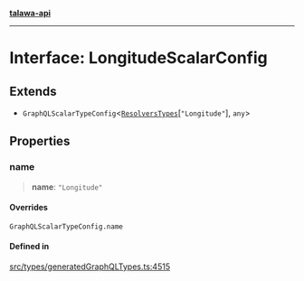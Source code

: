 [**talawa-api**](../../../README.md)

***

# Interface: LongitudeScalarConfig

## Extends

- `GraphQLScalarTypeConfig`\<[`ResolversTypes`](../type-aliases/ResolversTypes.md)\[`"Longitude"`\], `any`\>

## Properties

### name

> **name**: `"Longitude"`

#### Overrides

`GraphQLScalarTypeConfig.name`

#### Defined in

[src/types/generatedGraphQLTypes.ts:4515](https://github.com/Suyash878/talawa-api/blob/095e6964ce2a06c1c30d1acf81b6162203f1db91/src/types/generatedGraphQLTypes.ts#L4515)

